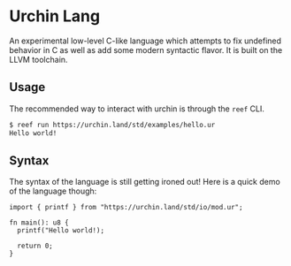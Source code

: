 # Urchin Lang

An experimental low-level C-like language which attempts to fix undefined
behavior in C as well as add some modern syntactic flavor. It is built on the
LLVM toolchain.

## Usage

The recommended way to interact with urchin is through the `reef` CLI.

```bash
$ reef run https://urchin.land/std/examples/hello.ur
Hello world!
```

## Syntax

The syntax of the language is still getting ironed out! Here is a quick demo of
the language though:

```un
import { printf } from "https://urchin.land/std/io/mod.ur";

fn main(): u8 {
  printf("Hello world!);

  return 0;
}
```
